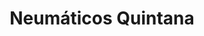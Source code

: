 ---
title: "Neumáticos Quintana"
url: /pinto/neumaticos-quintana/
shop: reparación de automóviles
---